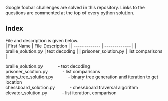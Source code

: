 Google foobar challenges are solved in this repository.
Links to the questions are commented at the top of every python solution.

Index 
-------------------------------------------------------------------------------------------------------
File and description is given below.<br />
| First Name  | File Description |
| ------------- | ------------- |
| braille_solution.py  | text decoding  |
| prisoner_solution.py  | list comparisons  |


braille_solution.py &nbsp; &nbsp; &nbsp; &nbsp; &nbsp; &nbsp;- text decoding<br />
prisoner_solution.py &nbsp; &nbsp; &nbsp; &nbsp; &nbsp; &nbsp;- list comparisons<br />
binary_tree_solution.py &nbsp; &nbsp; &nbsp; &nbsp; &nbsp; &nbsp;- binary tree generation and iteration to get location<br />
chessboard_solution.py &nbsp; &nbsp; &nbsp; &nbsp; &nbsp; &nbsp;- chessboard traversal algorithm<br />
elevator_solution.py &nbsp; &nbsp; &nbsp; &nbsp; &nbsp; &nbsp;- list iteration, comparison<br />








